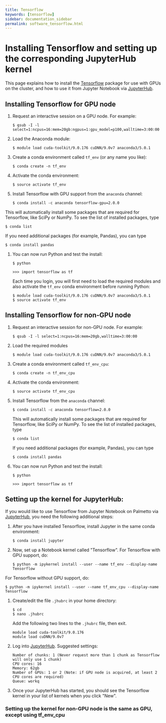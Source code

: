 ```yaml
---
title: Tensorflow
keywords: [tensorflow]
sidebar: documentation_sidebar
permalink: software_tensorflow.html
---
```


# Installing Tensorflow and setting up the corresponding JupyterHub kernel

This page explains how to install the [Tensorflow](https://www.tensorflow.org/)
package for use with GPUs on the cluster,
and how to use it from Jupyter Notebook via [JupyterHub](https://www.palmetto.clemson.edu/palmetto/jupyterhub_index.html).

## Installing Tensorflow for GPU node

1. Request an interactive session on a GPU node. For example:

   ```
   $ qsub -I -l select=1:ncpus=16:mem=20gb:ngpus=1:gpu_model=p100,walltime=3:00:00
   ```

1. Load the Anaconda module:

   ```
   $ module load cuda-toolkit/9.0.176 cuDNN/9.0v7 anaconda3/5.0.1
   ```

1. Create a conda environment called `tf_env` (or any name you like):

   ```
   $ conda create -n tf_env
   ```

1. Activate the conda environment:

   ```
   $ source activate tf_env
   ```

1. Install Tensorflow with GPU support from the `anaconda` channel:

   ```
   $ conda install -c anaconda tensorflow-gpu=2.0.0
   ```
This will automatically install some packages that are required for Tensorflow, like SciPy or NumPy. To see the list of installed packages, type

   ```
   $ conda list
   ```
If you need additional packages (for example, Pandas), you can type

   ```
   $ conda install pandas
   ```

1. You can now run Python and test the install:

   ```
   $ python

   >>> import tensorflow as tf
   ```

   Each time you login, you will first need to load the required modules
   and also activate the `tf_env` conda environment before
   running Python:

   ```
   $ module load cuda-toolkit/9.0.176 cuDNN/9.0v7 anaconda3/5.0.1
   $ source activate tf_env
   ```




## Installing Tensorflow for non-GPU node

1. Request an interactive session for non-GPU node. For example:

   ```
   $ qsub -I -l select=1:ncpus=16:mem=20gb,walltime=3:00:00
   ```

1. Load the required modules

   ```
   $ module load cuda-toolkit/9.0.176 cuDNN/9.0v7 anaconda3/5.0.1
   ```

1. Create a conda environment called `tf_env_cpu`:

   ```
   $ conda create -n tf_env_cpu
   ```

1. Activate the conda environment:

   ```
   $ source activate tf_env_cpu
   ```

1. Install Tensorflow from the `anaconda` channel:

   ```
   $ conda install -c anaconda tensorflow=2.0.0
   ```

   This will automatically install some packages that are required for Tensorflow, like SciPy or NumPy. To see the list of installed packages, type

   ```
   $ conda list
   ```
   If you need additional packages (for example, Pandas), you can type

   ```
   $ conda install pandas
   ```

1. You can now run Python and test the install:

   ```
   $ python

   >>> import tensorflow as tf
   ```

## Setting up the kernel for JupyterHub:

If you would like to use Tensorflow from Jupyter Notebook on Palmetto via
[JupyterHub](palmetto.clemson.edu/jupyterhub), you need the following additional steps:

1. After you have installed Tensorflow, install Jupyter in the same conda environment:

   ```
   $ conda install jupyter
   ```

1. Now, set up a Notebook kernel called "Tensorflow". For Tensorflow with GPU support, do:

   ```
   $ python -m ipykernel install --user --name tf_env --display-name Tensorflow
   ```
  For Tensorflow without GPU support, do:

   ```
   $ python -m ipykernel install --user --name tf_env_cpu --display-name Tensorflow
   ```

1. Create/edit the file `.jhubrc` in your home directory:

   ```
   $ cd
   $ nano .jhubrc
   ```

   Add the following two lines to the `.jhubrc` file, then exit.

   ```
   module load cuda-toolkit/9.0.176
   module load cuDNN/9.0v7
   ```

1. Log into [JupyterHub](https://www.palmetto.clemson.edu/jupyterhub). Suggested settings:

   ```
   Number of chunks: 1 (Never request more than 1 chunk as Tensorflow will only use 1 chunk)
   CPU cores: 16
   Memory: 62gb
   Number of GPUs: 1 or 2 (Note: if GPU node is acquired, at least 2 CPU cores are required)
   Queue: workq
   ```

1. Once your JupyterHub has started, you should see the Tensorflow kernel in your list of kernels when you click "New".

### Setting up the kernel for non-GPU node is the same as GPU, except using tf_env_cpu
